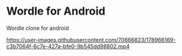 # Wordle for Android 
Wordle clone for android


https://user-images.githubusercontent.com/70666823/178966169-c3b7064f-6c7e-427a-bfe0-9b545dd98802.mp4

